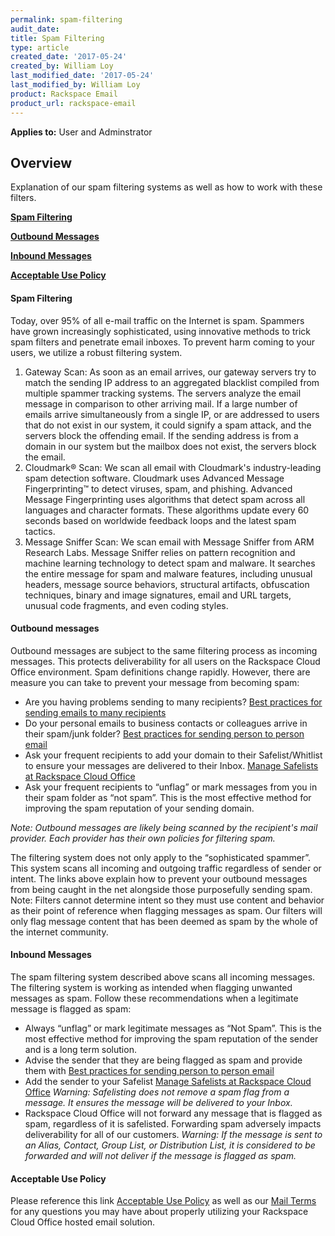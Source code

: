 ```yaml
---
permalink: spam-filtering
audit_date:
title: Spam Filtering
type: article
created_date: '2017-05-24'
created_by: William Loy
last_modified_date: '2017-05-24'
last_modified_by: William Loy
product: Rackspace Email
product_url: rackspace-email
---
```

**Applies to:** User and Adminstrator


## Overview
Explanation of our spam filtering systems as well as how to work with these filters.

[**Spam Filtering**](#spam-filtering)

[**Outbound Messages**](#outbound-messages)

[**Inbound Messages**](#inbound-messages)

[**Acceptable Use Policy**](#acceptable-use-policy)




#### Spam Filtering
Today, over 95% of all e-mail traffic on the Internet is spam. Spammers have grown increasingly sophisticated, using innovative methods to trick spam filters and penetrate email inboxes. To prevent harm coming to your users, we utilize a robust filtering system.


1.	Gateway Scan: As soon as an email arrives, our gateway servers try to match the sending IP address to an aggregated blacklist compiled from multiple spammer tracking systems. The servers analyze the email message in comparison to other arriving mail. If a large number of emails arrive simultaneously from a single IP, or are addressed to users that do not exist in our system, it could signify a spam attack, and the servers block the offending email. If the sending address is from a domain in our system but the mailbox does not exist, the servers block the email.
2.	Cloudmark® Scan: We scan all email with Cloudmark's industry-leading spam detection software. Cloudmark uses Advanced Message Fingerprinting™ to detect viruses, spam, and phishing. Advanced Message Fingerprinting uses algorithms that detect spam across all languages and character formats. These algorithms update every 60 seconds based on worldwide feedback loops and the latest spam tactics.
3.	Message Sniffer Scan: We scan email with Message Sniffer from ARM Research Labs. Message Sniffer relies on pattern recognition and machine learning technology to detect spam and malware. It searches the entire message for spam and malware features, including unusual headers, message source behaviors, structural artifacts, obfuscation techniques, binary and image signatures, email and URL targets, unusual code fragments, and even coding styles.


#### Outbound messages
Outbound messages are subject to the same filtering process as incoming messages. This protects deliverability for all users on the Rackspace Cloud Office environment.
Spam definitions change rapidly. However, there are measure you can take to prevent your message from becoming spam:

- Are you having problems sending to many recipients? [Best practices for sending emails to many recipients](/how-to/best-practices-for-sending-emails-to-many-recipients/)
- Do your personal emails to business contacts or colleagues arrive in their spam/junk folder? [Best practices for sending person to person email](/how-to/best-practices-for-sending-person-to-person-email/)
- Ask your frequent recipients to add your domain to their Safelist/Whitlist to ensure your messages are delivered to their Inbox. [Manage Safelists at Rackspace Cloud Office](/how-to/spam-preferences-safe-lists-and-black-list-in-rackspace-email/#manage-safelists)
- Ask your frequent recipients to “unflag” or mark messages from you in their spam folder as “not spam”. This is the most effective method for improving the spam reputation of your sending domain.


*Note: Outbound messages are likely being scanned by the recipient's mail provider. Each provider has their own policies for filtering spam.*

The filtering system does not only apply to the “sophisticated spammer”. This system scans all incoming and outgoing traffic regardless of sender or intent. The links above explain how to prevent your outbound messages from being caught in the net alongside those purposefully sending spam.
Note: Filters cannot determine intent so they must use content and behavior as their point of reference when flagging messages as spam. Our filters will only flag message content that has been deemed as spam by the whole of the internet community.


#### Inbound Messages
The spam filtering system described above scans all incoming messages. The filtering system is working as intended when flagging unwanted messages as spam.  Follow these recommendations when a legitimate message is flagged as spam:

- Always “unflag” or mark legitimate messages  as “Not Spam”. This is the most effective method for improving the spam reputation of the sender and is a long term solution.
- Advise the sender that they are being flagged as spam and provide them with [Best practices for sending person to person email](/how-to/best-practices-for-sending-person-to-person-email/)
- Add the sender to your Safelist [Manage Safelists at Rackspace Cloud Office](/how-to/spam-preferences-safe-lists-and-black-list-in-rackspace-email/#manage-safelists)
*Warning: Safelisting does not remove a spam flag from a message. It ensures the message will be delivered to your Inbox.*
- Rackspace Cloud Office will not forward any message that is flagged as spam, regardless of it is safelisted. Forwarding spam adversely impacts deliverability for all of our customers.
*Warning: If the message is sent to an Alias, Contact, Group List, or Distribution List, it is considered to be forwarded and will not deliver if the message is flagged as spam.*



#### Acceptable Use Policy
Please reference this link [Acceptable Use Policy](https://www.rackspace.com/information/legal/aup?_ga=2.75345873.298003222.1495221511-62538955.1439921553) as well as our [Mail Terms](https://www.rackspace.com/information/legal/aup?_ga=2.75345873.298003222.1495221511-62538955.1439921553) for any questions you may have about properly utilizing your Rackspace Cloud Office hosted email solution.
